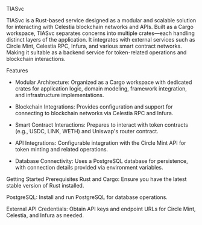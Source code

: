 TIASvc

TIASvc is a Rust-based service designed as a modular and scalable solution for interacting with Celestia blockchain networks and APIs. 
Built as a Cargo workspace, TIASvc separates concerns into multiple crates—each handling distinct layers of the application. 
It integrates with external services such as Circle Mint, Celestia RPC, Infura, and various smart contract networks.
Making it suitable as a backend service for token-related operations and blockchain interactions.

Features
- Modular Architecture:
Organized as a Cargo workspace with dedicated crates for application logic, domain modeling, framework integration, and infrastructure implementations.

- Blockchain Integrations:
Provides configuration and support for connecting to blockchain networks via Celestia RPC and Infura.

- Smart Contract Interactions:
Prepares to interact with token contracts (e.g., USDC, LINK, WETH) and Uniswap's router contract.

- API Integrations:
Configurable integration with the Circle Mint API for token minting and related operations.

- Database Connectivity:
Uses a PostgreSQL database for persistence, with connection details provided via environment variables.


Getting Started
Prerequisites
Rust and Cargo:
Ensure you have the latest stable version of Rust installed.

PostgreSQL:
Install and run PostgreSQL for database operations.

External API Credentials:
Obtain API keys and endpoint URLs for Circle Mint, Celestia, and Infura as needed.
